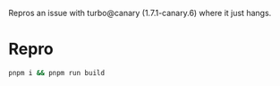Repros an issue with turbo@canary (1.7.1-canary.6) where it just hangs.

# Repro

```bash
pnpm i && pnpm run build
```
